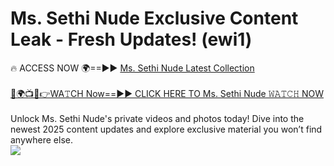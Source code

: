 # Ms. Sethi Nude Exclusive Content Leak - Fresh Updates! (ewi1)

🔥 ACCESS NOW 🌍==►► <a href="https://tinyurl.com/kvy9nzfs" rel="nofollow">Ms. Sethi Nude Latest Collection</a>
<br><br>
[🔴🌍📺📱👉WA𝚃CH Now==►► CLICK HERE TO Ms. Sethi Nude 𝚆𝙰𝚃𝙲𝙷 NOW](https://tinyurl.com/kvy9nzfs)
<br><br>
Unlock Ms. Sethi Nude's private videos and photos today! Dive into the newest 2025 content updates and explore exclusive material you won’t find anywhere else.
<br>
<a href="https://tinyurl.com/kvy9nzfs" rel="nofollow" data-target="animated-image.originalLink"><img src="https://camo.githubusercontent.com/8a4f000d20f83aca3bf7ec5f350d767afa0574a8a352519fd8cfa583a6f93a33/68747470733a2f2f692e696d6775722e636f6d2f644a486b345a712e676966" data-canonical-src="https://i.imgur.com/dJHk4Zq.gif" style="max-width: 100%; display: inline-block;" data-target="animated-image.originalImage"></a>
<br>
